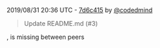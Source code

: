 2019/08/31 20:36 UTC - [7d6c415](https://github.com/hassio-addons/addon-wireguard/commit/7d6c4159cdf9414a39a833818d631347c8d58362) by [@codedmind](https://github.com/codedmind)
> Update README.md (#3)

, is missing between peers 

